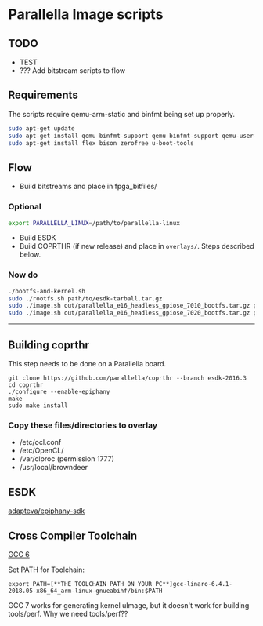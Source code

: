 # Parallella Image scripts

## TODO

- TEST
- ??? Add bitstream scripts to flow

## Requirements

The scripts require qemu-arm-static and binfmt being set up properly.

```sh
sudo apt-get update
sudo apt-get install qemu binfmt-support qemu binfmt-support qemu-user-static
sudo apt-get install flex bison zerofree u-boot-tools
```

## Flow

- Build bitstreams and place in fpga_bitfiles/  

### Optional

```sh
export PARALLELLA_LINUX=/path/to/parallella-linux
```

- Build ESDK
- Build COPRTHR (if new release) and place in `overlays/`. Steps described below.

### Now do

```sh
./bootfs-and-kernel.sh
sudo ./rootfs.sh path/to/esdk-tarball.tar.gz
sudo ./image.sh out/parallella_e16_headless_gpiose_7010_bootfs.tar.gz parallella_e16_headless_gpiose_7010.img
sudo ./image.sh out/parallella_e16_headless_gpiose_7020_bootfs.tar.gz parallella_e16_headless_gpiose_7020.img
```

---

## Building coprthr

This step needs to be done on a Parallella board.

```
git clone https://github.com/parallella/coprthr --branch esdk-2016.3
cd coprthr
./configure --enable-epiphany
make
sudo make install
```

### Copy these files/directories to overlay

- /etc/ocl.conf
- /etc/OpenCL/
- /var/clproc (permission 1777)
- /usr/local/browndeer

## ESDK 
[adapteva/epiphany-sdk
](https://github.com/adapteva/epiphany-sdk/releases)

## Cross Compiler Toolchain
[GCC 6](https://releases.linaro.org/components/toolchain/binaries/latest-6/)

Set PATH for Toolchain: 

    export PATH=[**THE TOOLCHAIN PATH ON YOUR PC**]gcc-linaro-6.4.1-2018.05-x86_64_arm-linux-gnueabihf/bin:$PATH
    
GCC 7 works for generating kernel uImage, but it doesn't work for building tools/perf. Why we need tools/perf??
